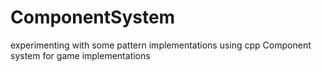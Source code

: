 ComponentSystem
=================

experimenting with some pattern implementations using cpp
Component system for game implementations
